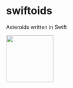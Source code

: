 # swiftoids
Asteroids written in Swift 

<img src="[relative/path/in/repository/to/image.svg](https://github.com/user-attachments/assets/65d9df13-9264-42bc-9106-491cc3f12674)" width="128"/>
